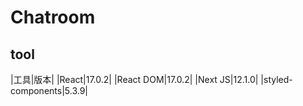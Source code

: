 # Chatroom

## tool

|工具|版本|
|React|17.0.2|
|React DOM|17.0.2|
|Next JS|12.1.0|
|styled-components|5.3.9|
